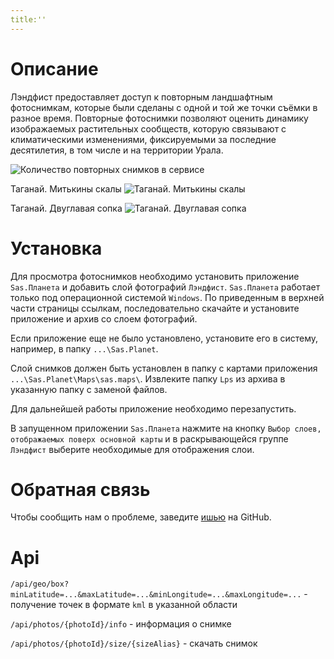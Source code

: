 ```yaml
---
title:''
---
```


# Описание

Лэндфист предоставляет доступ к повторным ландшафтным фотоснимкам, которые были сделаны с одной и той же точки съёмки в разное время. Повторные фотоснимки позволяют оценить динамику изображаемых растительных сообществ, которую связывают с климатическими изменениями, фиксируемыми за последние десятилетия, в том числе и на территории Урала.

![Количество повторных снимков в сервисе](https://img.shields.io/endpoint?url=https://landphist.azurewebsites.net/api/stat/shields/photos&amp;style=for-the-badge&amp;label=Снимков)

Таганай. Митькины скалы
![Таганай. Митькины скалы](https://uraloved.ru/images/news/ekb/les-podn-v-gori-3.jpg)

Таганай. Двуглавая сопка
![Таганай. Двуглавая сопка](https://uraloved.ru/images/news/ekb/les-podn-v-gori-2.jpg)

# Установка

Для просмотра фотоснимков необходимо установить приложение `Sas.Планета` и добавить слой фотографий `Лэндфист`. `Sas.Планета` работает только под операционной системой `Windows`. По приведенным в верхней части страницы ссылкам, последовательно скачайте и установите приложение и архив со слоем фотографий.

Если приложение еще не было установлено, установите его в систему, например, в папку `...\Sas.Planet`.

Слой снимков должен быть установлен в папку с картами приложения `...\Sas.Planet\Maps\sas.maps\`. Извлеките папку `Lps` из архива в указанную папку с заменой файлов.

Для дальнейшей работы приложение необходимо перезапустить.

В запущенном приложении `Sas.Планета` нажмите на кнопку `Выбор слоев, отображаемых поверх основной карты` и в раскрывающейся группе `Лэндфист` выберите необходимые для отображения слои.

# Обратная связь

Чтобы сообщить нам о проблеме, заведите [ишью](https://github.com/PavelQuash/Landphist/issues) на GitHub.

# Api

`/api/geo/box?minLatitude=...&maxLatitude=...&minLongitude=...&maxLongitude=...` - получение точек в формате `kml` в указанной области

`/api/photos/{photoId}/info` - информация о снимке

`/api/photos/{photoId}/size/{sizeAlias}` - скачать снимок
